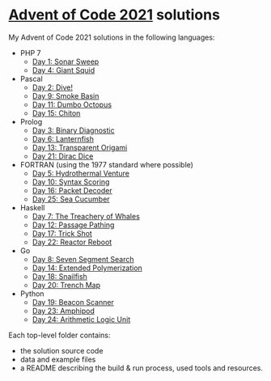 # [Advent of Code 2021](https://adventofcode.com/2021) solutions

My Advent of Code 2021 solutions in the following languages:
- PHP 7
  - [Day 1: Sonar Sweep](./01-php)
  - [Day 4: Giant Squid](./04-php)
- Pascal
  - [Day 2: Dive!](./02-pascal)
  - [Day 9: Smoke Basin](./09-pascal)
  - [Day 11: Dumbo Octopus](./11-pascal)
  - [Day 15: Chiton](./15-pascal)
- Prolog
  - [Day 3: Binary Diagnostic](./03-prolog)
  - [Day 6: Lanternfish](./06-prolog)
  - [Day 13: Transparent Origami](./13-prolog)
  - [Day 21: Dirac Dice](./21-prolog)
- FORTRAN (using the 1977 standard where possible)
  - [Day 5: Hydrothermal Venture](./05-fortran)
  - [Day 10: Syntax Scoring](./10-fortran)
  - [Day 16: Packet Decoder](./16-fortran)
  - [Day 25: Sea Cucumber](./25-fortran)
- Haskell
  - [Day 7: The Treachery of Whales](./07-haskell)
  - [Day 12: Passage Pathing](./12-haskell)
  - [Day 17: Trick Shot](./17-haskell)
  - [Day 22: Reactor Reboot](./22-haskell)
- Go
  - [Day 8: Seven Segment Search](./08-go)
  - [Day 14: Extended Polymerization](./14-go)
  - [Day 18: Snailfish](./18-go)
  - [Day 20: Trench Map](./20-go)
- Python
  - [Day 19: Beacon Scanner](./19-python)
  - [Day 23: Amphipod](./23-python)
  - [Day 24: Arithmetic Logic Unit](./24-python)

Each top-level folder contains:
- the solution source code
- data and example files
- a README describing the build & run process, used tools and resources.
